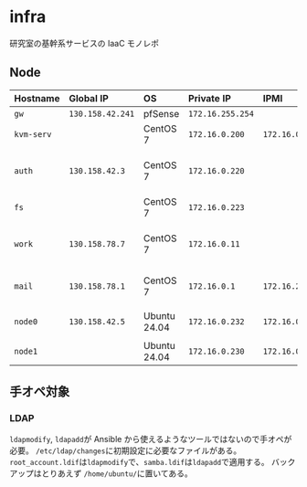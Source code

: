 # infra

研究室の基幹系サービスの IaaC モノレポ

## Node

| Hostname   | Global IP        | OS           | Private IP       | IPMI           | Alias                     | Memo                        |
| :--------- | :--------------- | :----------- | :--------------- | :------------- | :------------------------ | :-------------------------- |
| `gw`       | `130.158.42.241` | pfSense      | `172.16.255.254` |                |                           |                             |
| `kvm-serv` |                  | CentOS 7     | `172.16.0.200`   | `172.16.0.210` |                           | KVM Host                    |
| `auth`     | `130.158.42.3`   | CentOS 7     | `172.16.0.220`   |                |                           | LDAP, RADIUS, on `kvm-serv` |
| `fs`       |                  | CentOS 7     | `172.16.0.223`   |                |                           | Samba, NFS                  |
| `work`     | `130.158.78.7`   | CentOS 7     | `172.16.0.11`    |                |                           | SSH Bastion, on `kvm-serv`  |
| `mail`     | `130.158.78.1`   | CentOS 7     | `172.16.0.1`     | `172.16.254.1` | `serv1`                   | Postfix, Dovecot, Mailman   |
| `node0`    | `130.158.42.5`   | Ubuntu 24.04 | `172.16.0.232`   | `172.16.0.211` | `mail-skylake`, `docker2` | DNS                         |
| `node1`    |                  | Ubuntu 24.04 | `172.16.0.230`   | `172.16.0.231` |                           | Web                         |

## 手オペ対象

### LDAP

`ldapmodify`, `ldapadd`が Ansible から使えるようなツールではないので手オペが必要。
`/etc/ldap/changes`に初期設定に必要なファイルがある。`root_account.ldif`は`ldapmodify`で、`samba.ldif`は`ldapadd`で適用する。
バックアップはとりあえず `/home/ubuntu/`に置いてある。

